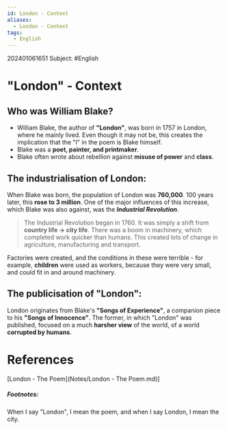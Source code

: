```yaml
---
id: London - Context
aliases:
  - London - Context
tags:
  - English
---
```


202401061651
Subject: #English


# "London" - Context

## Who was William Blake?

- William Blake, the author of **"London"**, was born in 1757 in London, where he mainly lived. Even though it may not be, this creates the implication that the "I" in the poem is Blake himself.
- Blake was a **poet, painter, and printmaker**. 
- Blake often wrote about rebellion against **misuse of power** and **class**.

## The industrialisation of London:

When Blake was born, the population of London was **760,000**. 100 years later, this **rose to 3 million**. One of the major influences of this increase, which Blake was also against, was the ***Industrial Revolution***.
> The Industrial Revolution began in 1760. It was simply a shift from **country life -> city life**. There was a boom in machinery, which completed work quicker than humans. This created lots of change in agriculture, manufacturing and transport.

Factories were created, and the conditions in these were terrible - for example, **children** were used as workers, because they were very small, and could fit in and around machinery.

## The publicisation of "London":

London originates from Blake's **"Songs of Experience"**, a companion piece to his **"Songs of Innocence"**. The former, in which "London" was published, focused on a much **harsher view** of the world, of a world **corrupted by humans**. 

# **References**

[London - The Poem](Notes/London - The Poem.md)]

##### Footnotes:

When I say "London", I mean the poem, and when I say London, I mean the city.
